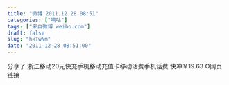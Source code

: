 ```yaml
---
title: "微博 2011.12.28 08:51"
categories: ["嘀咕"]
tags: ["来自微博 weibo.com"]
draft: false
slug: "hkTwNm"
date: "2011-12-28 08:51:00"
---
```


<p>分享了  浙江移动20元快充手机移动充值卡移动话费手机话费 快冲￥19.63 O网页链接 ​​​​</p>
